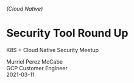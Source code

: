 _(Cloud Native)_ 
# Security Tool Round Up

K8S + Cloud Native Security Meetup  

Murriel Perez McCabe  
GCP Customer Engineer  
2021-03-11